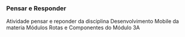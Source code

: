 ### Pensar e Responder

Atividade pensar e reponder da disciplina Desenvolvimento Mobile da materia Módulos Rotas e Componentes do Módulo 3A
